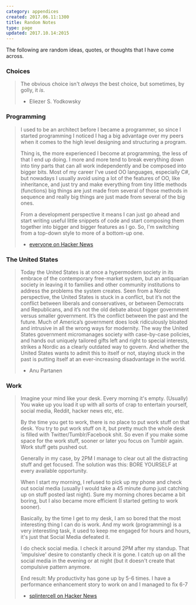 ```yaml
---
category: appendices
created: 2017.06.11:1300
title: Random Notes
type: page
updated: 2017.10.14:2015
---
```


The following are random ideas, quotes, or thoughts that I have come across.

### Choices

> The obvious choice isn't *always* the best choice, but sometimes, by golly, it *is*.
>
> - Eliezer S. Yodkowsky

### Programming

> I used to be an architect before I became a programmer, so since I started programming I noticed I hag a big advantage over my peers when it comes to the high level designing and structuring a program.
> 
> Thing is, the more experienced I become at programming, the less of that I end up doing. I more and more tend to break everything down into tiny parts that can all work independently and be composed into bigger bits. Most of my career I've used OO languages, especially C#, but nowadays I usually avoid using a lot of the features of OO, like inheritance, and just try and make everything from tiny little methods (functions) big things are just made from several of those methods in sequence and really big things are just made from several of the big ones.
> 
> From a development perspective it means I can just go ahead and start writing useful little snippets of code and start composing them together into bigger and bigger features as I go. So, I'm switching from a top-down style to more of a bottom-up one.
> 
> - [everyone on Hacker News](https://news.ycombinator.com/item?id=14827848)

### The United States

> Today the United States is at once a hypermodern society in its embrace of the contemporary free-market system, but an antiquarian society in leaving it to families and other community institutions to address the problems the system creates. Seen from a Nordic perspective, the United States is stuck in a conflict, but it’s not the conflict between liberals and conservatives, or between Democrats and Republicans, and it’s not the old debate about bigger government versus smaller government. It’s the conflict between the past and the future. Much of America’s government does look ridiculously bloated and intrusive in all the wrong ways for modernity. The way the United States government micromanages society with case-by-case policies, and hands out uniquely tailored gifts left and right to special interests, strikes a Nordic as a clearly outdated way to govern. And whether the United States wants to admit this to itself or not, staying stuck in the past is putting itself at an ever-increasing disadvantage in the world.
> 
> - Anu Partanen

### Work

> Imagine your mind like your desk. Every morning it's empty. (Usually) You wake up you load it up with all sorts of crap to entertain yourself, social media, Reddit, hacker news etc, etc.
> 
> By the time you get to work, there is no place to put work stuff on that desk. You try to put work stuff on it, but pretty much the whole desk is filled with Twitter/Tumblr/Facebook shit. So even if you make some space for the work stuff, sooner or later you focus on Tumblr again. Work stuff gets pushed out.
> 
> Generally in my case, by 2PM I manage to clear out all the distracting stuff and get focused. The solution was this: BORE YOURSELF at every available opportunity.
> 
> When I start my morning, I refused to pick up my phone and check out social media (usually I would take a 45 minute dump just catching up on stuff posted last night). Sure my morning chores became a bit boring, but I also became more efficient (I started getting to work sooner).
> 
> Basically, by the time I get to my desk, I am so bored that the most interesting thing I can do is work. And my work (programming) is a very interesting task, it used to keep me engaged for hours and hours, it's just that Social Media defeated it.
> 
> I do check social media. I check it around 2PM after my standup. That 'impulsive' desire to constantly check it is gone. I catch up on all the social media in the evening or at night (but it doesn't create that compulsive pattern anymore.
> 
> End result: My productivity has gone up by 5-6 times. I have a performance enhancement story to work on and I managed to fix 6-7
> 
> - [splintercell on Hacker News](https://news.ycombinator.com/item?id=13718024)
